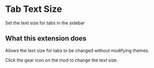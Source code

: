 # Tab Text Size

Set the text size for tabs in the sidebar

## What this extension does

Allows the text size for tabs to be changed without modifying themes.

Click the gear icon on the mod to change the text size.